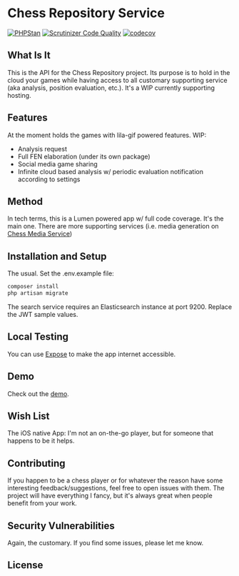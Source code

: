 # Chess Repository Service

[![PHPStan](https://img.shields.io/badge/PHPStan-enabled-brightgreen.svg?style=flat)](https://github.com/phpstan/phpstan)
[![Scrutinizer Code Quality](https://scrutinizer-ci.com/g/RichardTrujilloTorres/chess-repository-service/badges/quality-score.png?b=master)](https://scrutinizer-ci.com/g/RichardTrujilloTorres/chess-repository-service/?branch=master)
[![codecov](https://codecov.io/gh/RichardTrujilloTorres/chess-repository-service/branch/master/graph/badge.svg?token=NP34LYLVWR)](https://codecov.io/gh/RichardTrujilloTorres/chess-repository-service)


## What Is It
This is the API for the Chess Repository project. Its purpose is to hold in the cloud your games while having access
to all customary supporting service (aka analysis, position evaluation, etc.).
It's a WIP currently supporting hosting.

## Features
At the moment holds the games with lila-gif powered features.
WIP:
- Analysis request
- Full FEN elaboration (under its own package)
- Social media game sharing
- Infinite cloud based analysis w/ periodic evaluation notification according to settings

## Method
In tech terms, this is a Lumen powered app w/ full code coverage.
It's the main one. There are more supporting services (i.e. media generation on [Chess Media Service][link-chess-media-service])

## Installation and Setup
The usual. Set the .env.example file:

``` bash
composer install
php artisan migrate
```

The search service requires an Elasticsearch instance at port 9200.
Replace the JWT sample values.

## Local Testing
You can use [Expose][link-expose] to make the app internet accessible.

## Demo
Check out the [demo][link-demo].

## Wish List
The iOS native App: I'm not an on-the-go player, but for someone that happens to be it helps.

## Contributing
If you happen to be a chess player or for whatever the reason have some interesting feedback/suggestions,
feel free to open issues with them. The project will have everything I fancy, but it's always great when
people benefit from your work.

## Security Vulnerabilities
Again, the customary. If you find some issues, please let me know.

## License

[link-chess-media-service]: https://github.com/RichardTrujilloTorres/chess-media-service
[link-demo]: https://master.d2w903qzsa9bxc.amplifyapp.com/
[link-expose]: https://expose.dev/docs/getting-started/sharing-your-first-site 
